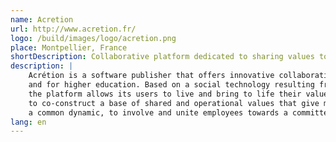 ```yaml
---
name: Acretion
url: http://www.acretion.fr/
logo: /build/images/logo/acretion.png
place: Montpellier, France
shortDescription: Collaborative platform dedicated to sharing values to improve business performance.
description: |
    Acrétion is a software publisher that offers innovative collaborative solutions for companies
    and for higher education. Based on a social technology resulting from several years of research,
    the platform allows its users to live and bring to life their values on a daily basis. Acretion allows
    to co-construct a base of shared and operational values that give meaning and create
    a common dynamic, to involve and unite employees towards a committed organization.
lang: en
---
```

